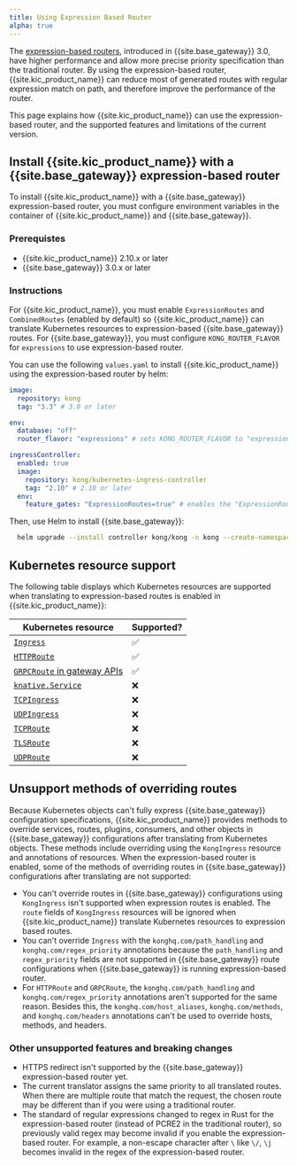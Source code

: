 ```yaml
---
title: Using Expression Based Router
alpha: true
---
```


The [expression-based routers](gateway-expression-router), introduced in {{site.base_gateway}} 3.0, have higher performance and allow more precise priority specification than the traditional router. By using the expression-based router, {{site.kic_product_name}} can reduce most of generated routes with regular expression match on path, and therefore improve the performance of the router. 

This page explains how {{site.kic_product_name}} can use the expression-based router, and the supported features and limitations of the current version.

## Install {{site.kic_product_name}} with a {{site.base_gateway}} expression-based router

To install {{site.kic_product_name}} with a {{site.base_gateway}} expression-based router, you must configure environment variables in the container of {{site.kic_product_name}} and {{site.base_gateway}}.

### Prerequistes

* {{site.kic_product_name}} 2.10.x or later
* {{site.base_gateway}} 3.0.x or later

### Instructions

For {{site.kic_product_name}}, you must enable `ExpressionRoutes` and `CombinedRoutes` (enabled by default) so {{site.kic_product_name}} can translate Kubernetes resources to expression-based
{{site.base_gateway}} routes. For {{site.base_gateway}}, you must configure `KONG_ROUTER_FLAVOR` for `expressions` to use expression-based router.

You can use the following `values.yaml` to install {{site.kic_product_name}} using the expression-based router by helm:

```yaml
image:
  repository: kong
  tag: "3.3" # 3.0 or later

env:
  database: "off"
  router_flavor: "expressions" # sets KONG_ROUTER_FLAVOR to "expressions"

ingressController:
  enabled: true
  image:
    repository: kong/kubernetes-ingress-controller
    tag: "2.10" # 2.10 or later
  env:
    feature_gates: "ExpressionRoutes=true" # enables the "ExpressionRoutes" feature gate
```

Then, use Helm to install {{site.base_gateway}}:

```bash
  helm upgrade --install controller kong/kong -n kong --create-namespace -f values.yaml
```

## Kubernetes resource support

The following table displays which Kubernetes resources are supported when translating to expression-based routes is enabled in {{site.kic_product_name}}:

| Kubernetes resource | Supported? |
| ------------------- | ---------- |
| [`Ingress`](ingress) | ✅ &nbsp; |
| [`HTTPRoute`](gateway-api-httproute) | ✅ &nbsp; |
| [`GRPCRoute` in gateway APIs](gateway-api-grpcroute) | ✅ &nbsp; |
| [`knative.Service`](knative-service) | ❌ &nbsp; |
| [`TCPIngress`](crd-tcpingress) | ❌ &nbsp; |
| [`UDPIngress`](crd-udpingress) | ❌ &nbsp; |
| [`TCPRoute`](gateway-api-tcproute) | ❌ &nbsp; |
| [`TLSRoute`](gateway-api-tlsroute) | ❌ &nbsp; |
| [`UDPRoute`](gateway-api-udproute) | ❌ &nbsp; |

## Unsupport methods of overriding routes

Because Kubernetes objects can't fully express {{site.base_gateway}} configuration specifications, {{site.kic_product_name}} provides methods to override services, routes, plugins, consumers, and other objects in {{site.base_gateway}} configurations after translating from Kubernetes objects. These methods include overriding using the `KongIngress` resource and annotations
of resources. When the expression-based router is enabled, some of the methods of overriding routes in {{site.base_gateway}} configurations after translating are not supported:

* You can't override routes in {{site.base_gateway}} configurations using `KongIngress` isn't supported when expression routes is enabled. The `route` fields of `KongIngress` resources will be ignored when {{site.kic_product_name}} translate Kubernetes resources to expression based routes.
* You can't override `Ingress` with the `konghq.com/path_handling` and `konghq.com/regex_priority` annotations because the `path_handling` and `regex_priority` fields are not supported in {{site.base_gateway}} route configurations when {{site.base_gateway}} is running expression-based router.
* For `HTTPRoute` and `GRPCRoute`, the `konghq.com/path_handling` and `konghq.com/regex_priority` annotations aren't supported for the same reason. Besides this, the `konghq.com/host_aliases`, `konghq.com/methods`, and `konghq.com/headers` annotations can't be used to override hosts, methods, and headers.

### Other unsupported features and breaking changes

- HTTPS redirect isn't supported by the {{site.base_gateway}} expression-based router yet. 
- The current translator assigns the same priority to all translated routes. When there are multiple route that match the request, the chosen route may be different than if you were using a traditional router.
- The standard of regular expressions changed to regex in Rust for the expression-based router (instead of PCRE2 in the traditional
  router), so previously valid regex may become invalid if you enable the expression-based router. For example, a non-escape character after `\` like `\/`, `\j` becomes invalid in the regex of the expression-based router.

[gateway-expression-router]:/gateway/latest/key-concepts/routes/expressions/
[ingress]:https://kubernetes.io/docs/concepts/services-networking/ingress/
[gateway-api-httproute]:https://gateway-api.sigs.k8s.io/api-types/httproute/
[gateway-api-grpcroute]:https://gateway-api.sigs.k8s.io/api-types/grpcroute/
[gateway-api-tcproute]:https://gateway-api.sigs.k8s.io/references/spec/#gateway.networking.k8s.io/v1alpha2.TCPRoute
[gateway-api-tlsroute]:https://gateway-api.sigs.k8s.io/references/spec/#gateway.networking.k8s.io/v1alpha2.TLSRoute
[gateway-api-udproute]:https://gateway-api.sigs.k8s.io/references/spec/#gateway.networking.k8s.io/v1alpha2.UDPRoute
[crd-tcpingress]:/kubernetes-ingress-controller/{{page.version}}/refereces/custom-resources/#tcpingress
[crd-tcpingress]:/kubernetes-ingress-controller/{{page.version}}/refereces/custom-resources/#udpingress
[knative-service]:https://knative.dev/docs/serving/reference/serving-api/#serving.knative.dev/v1.Service
